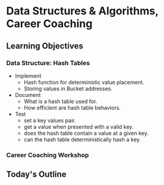 # Data Structures & Algorithms, Career Coaching

## Learning Objectives

### Data Structure: Hash Tables

- Implement
  - Hash function for deterministic value placement.
  - Storing values in Bucket addresses.
- Document
  - What is a hash table used for.
  - How efficient are hash table behaviors.
- Test
  - set a key values pair.
  - get a value when presented with a valid key.
  - does the hash table contain a value at a given key.
  - can the hash table deterministically hash a key.

### Career Coaching Workshop

<!-- Summary To Be Completed By Instructor -->

## Today's Outline

<!-- To Be Completed By Instructor -->
